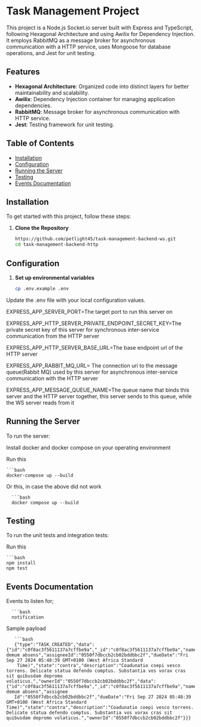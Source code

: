# Task Management Project

This project is a Node.js Socket.io server built with Express and TypeScript, following Hexagonal Architecture and using Awilix for Dependency Injection. It employs RabbitMQ as a message broker for asynchronous communication with a HTTP service, uses Mongoose for database operations, and Jest for unit testing.

## Features

- **Hexagonal Architecture**: Organized code into distinct layers for better maintainability and scalability.
- **Awilix**: Dependency Injection container for managing application dependencies.
- **RabbitMQ**: Message broker for asynchronous communication with HTTP service.
- **Jest**: Testing framework for unit testing.

## Table of Contents

- [Installation](#installation)
- [Configuration](#configuration)
- [Running the Server](#running-the-server)
- [Testing](#testing)
- [Events Documentation](#events-documentation)

## Installation

To get started with this project, follow these steps:

1. **Clone the Repository**

   ```bash
   https://github.com/petlight45/task-management-backend-ws.git
   cd task-management-backend-http
   
## Configuration
   
1. **Set up environmental variables**

   ```bash
   cp .env.example .env
 Update the .env file with your local configuration values.
 
 
 EXPRESS_APP_SERVER_PORT=The target port to run this server on
 
 EXPRESS_APP_HTTP_SERVER_PRIVATE_ENDPOINT_SECRET_KEY=The private secret key of this server for synchronous inter-service communication from the HTTP server

 EXPRESS_APP_HTTP_SERVER_BASE_URL=The base endpoint url of the HTTP server

 EXPRESS_APP_RABBIT_MQ_URL= The connection uri to the message queue(Rabbit MQ) used by this server for asynchronous inter-service communication with the HTTP server 
 
 EXPRESS_APP_MESSAGE_QUEUE_NAME=The queue name that binds this server and the HTTP server together, this server sends to this queue, while the WS server reads from it

 
 ## Running the Server
 
 To run the server:
 
 Install docker and docker compose on your operating environment
 
 Run this
 
    ```bash
    docker-compose up --build
    
Or this, in case the above did not work

      ```bash
      docker compose up --build

## Testing
 
 To run the unit tests and integration tests:
 
 Run this
 
    ```bash
    npm install
    npm test
    
    
## Events Documentation
 Events  to listen for; 
 
      ```bash
      notification


  Sample payload 
  
       ```bash
       {"type":"TASK_CREATED","data":{"id":"c0f8ac3f5611137a7cffbe9a","_id":"c0f8ac3f5611137a7cffbe9a","name":"tabula demum absens","assigneeId":"0550f7dbccb2cb02bddbbc2f","dueDate":"Fri Sep 27 2024 05:48:39 GMT+0100 (West Africa Standard
        Time)","state":"contra","description":"Coadunatio coepi vesco torrens. Delicate statua defendo comptus. Substantia vos vorax cras sit quibusdam depromo volaticus.","ownerId":"0550f7dbccb2cb02bddbbc2f","data":{"id":"c0f8ac3f5611137a7cffbe9a","_id":"c0f8ac3f5611137a7cffbe9a","name":"tabula demum absens","assignee
       Id":"0550f7dbccb2cb02bddbbc2f","dueDate":"Fri Sep 27 2024 05:48:39 GMT+0100 (West Africa Standard Time)","state":"contra","description":"Coadunatio coepi vesco torrens. Delicate statua defendo comptus. Substantia vos vorax cras sit quibusdam depromo volaticus.","ownerId":"0550f7dbccb2cb02bddbbc2f"}}}
